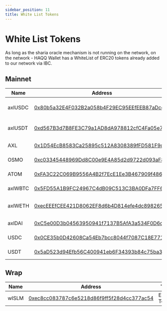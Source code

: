 ```yaml
---
sidebar_position: 11
title: White List Tokens
---
```


# White List Tokens

As long as the sharia oracle mechanism is not running on the network, on the network - HAQQ Wallet has a WhiteList of ERC20 tokens already added to our network via IBC. 

## Mainnet

| Name    | Address                                    | Type             | CoinGecoID              | 
| ------- | ------------------------------------------ | ---------------- | ----------------------- | 
| axlUSDC | [0x80b5a32E4F032B2a058b4F29EC95EEfEEB87aDcd](https://explorer.haqq.network/token/0x80b5a32E4F032B2a058b4F29EC95EEfEEB87aDcd) | IBC/ERC20 Token  | bridged-usd-coin-axelar | 
| axlUSDT | [0xd567B3d7B8FE3C79a1AD8dA978812cfC4Fa05e75](https://explorer.haqq.network/token/0xd567B3d7B8FE3C79a1AD8dA978812cfC4Fa05e75) | IBC/ERC20  Token | bridged-tether-axelar   |
| AXL     | [0x1D54EcB8583Ca25895c512A8308389fFD581F9c9](https://explorer.haqq.network/token/0x1D54EcB8583Ca25895c512A8308389fFD581F9c9) | IBC/ERC20  Token | axelar                  |
| OSMO    | [0xc03345448969Dd8C00e9E4A85d2d9722d093aF8E](https://explorer.haqq.network/token/0xc03345448969Dd8C00e9E4A85d2d9722d093aF8E) | IBC/ERC20  Token | osmosis                 | 
| ATOM    | [0xFA3C22C069B9556A4B2f7EcE1Ee3B467909f4864](https://explorer.haqq.network/token/0xFA3C22C069B9556A4B2f7EcE1Ee3B467909f4864) | IBC/ERC20  Token | cosmos-hub              | 
| axlWBTC | [0x5FD55A1B9FC24967C4dB09C513C3BA0DFa7FF687](https://explorer.haqq.network/token/0x5FD55A1B9FC24967C4dB09C513C3BA0DFa7FF687) | IBC/ERC20  Token | axlwbtc                 | 
| axlWETH | [0xecEEEfCEE421D8062EF8d6b4D814efe4dc898265](https://explorer.haqq.network/token/0xecEEEfCEE421D8062EF8d6b4D814efe4dc898265) | IBC/ERC20  Token | axelar-wrapped-ether    |
| axlDAI  | [0xC5e00D3b04563950941f7137B5AfA3a534F0D6d6](https://explorer.haqq.network/token/0xC5e00D3b04563950941f7137B5AfA3a534F0D6d6) | IBC/ERC20  Token | dai                     |
| USDC    | [0x0CE35b0D42608Ca54Eb7bcc8044f7087C18E7717](https://explorer.haqq.network/token/0x0CE35b0D42608Ca54Eb7bcc8044f7087C18E7717) | IBC/ERC20 Token  | usdc                    |
| USDT    | [0x5aD523d94Efb56C400941eb6F34393b84c75ba39](https://explorer.haqq.network/token/0x5aD523d94Efb56C400941eb6F34393b84c75ba39) | IBC/ERC20  Token | tether                  | 

## Wrap 
| Name    | Address                                    | Type             | CoinGecoID              | 
| ------- | ------------------------------------------ | ---------------- | ----------------------- | 
| wISLM   | [0xec8cc083787c6e5218d86f9ff5f28d4cc377ac54](https://explorer.haqq.network/token/0xec8cc083787c6e5218d86f9ff5f28d4cc377ac54) | ERC20  Token     | islamic-coin            | 